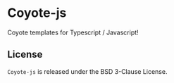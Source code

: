 # Coyote-js

Coyote templates for Typescript / Javascript!

## License

`Coyote-js` is released under the BSD 3-Clause License.
